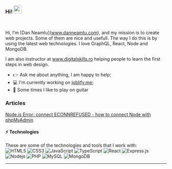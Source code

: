 ### Hi!  <img src="https://media.giphy.com/media/hvRJCLFzcasrR4ia7z/giphy.gif" width="25px">
<!--<a href="https://www.digitalskills.ro" target="_blank">
  <img align="left" alt="Digital Skills" width="22px" src="https://www.digitalskills.ro/images/favicon.png" />
</a>
<a href="https://www.upsier.com"  target="_blank">
  <img align="left" alt="Upsier" width="22px" src="https://www.upsier.com/images/favicon.ico" />
</a>-->

<br />

Hi, I'm [Dan Neamtu](<a href="https://www.danneamtu.com"  target="_blank">www.danneamtu.com</a>), and my mission is to create web projects. Some of them are nice and usefull. The way I do this is by using the latest web technologies. I love GraphQL, React, Node and MongoDB.

I am also instructor at <a href="https://www.digitalskills.ro/cursuri/web-design">www.digitalskills.ro</a> helping people to learn the first steps in web design. 

- 👉 Ask me about anything, I am happy to help;
- 💻 I'm currently working on [joblify.me](https://joblify.me);
- 🎸 Some times I like to play on guitar
 
### Articles
<a target="_blank" href="https://dev.to/upsier/node-js-error-connect-econnrefused-how-to-connect-with-phpmyadmin-2ekb">Node.js Error: connect ECONNREFUSED - how to connect Node with phpMyAdmin</a>

#### ⚡ Technologies
These are some of the technologies and tools that I work with:<br>
![HTML5](https://img.shields.io/badge/-HTML5-E34F26?style=flat-square&logo=html5&logoColor=white)
![CSS3](https://img.shields.io/badge/-CSS3-1572B6?style=flat-square&logo=css3)
![JavaScript](https://img.shields.io/badge/-JavaScript-black?style=flat-square&logo=javascript)
![TypeScript](https://img.shields.io/badge/-TypeScript-007ACC?style=flat-square&logo=typescript&logoColor=white)
![React](https://img.shields.io/badge/-React.js-black?style=flat-square&logo=react&logoColor=Crayola)
![Express.js](https://img.shields.io/badge/-Express.js-yellow?style=flat-square&logo=Node.js&logoColor=black)
![Nodejs](https://img.shields.io/badge/-Nodejs-339933?style=flat-square&logo=Node.js&logoColor=white)
![PHP](https://img.shields.io/badge/-PHP-787CB5?style=flat-square&logo=PHP&logoColor=black)
![MySQL](https://img.shields.io/badge/-MySQL-4479A1?style=flat-square&logo=mysql&logoColor=white)
![MongoDB](https://img.shields.io/badge/-MongoDB-black?style=flat-square&logo=mongodb)

---
